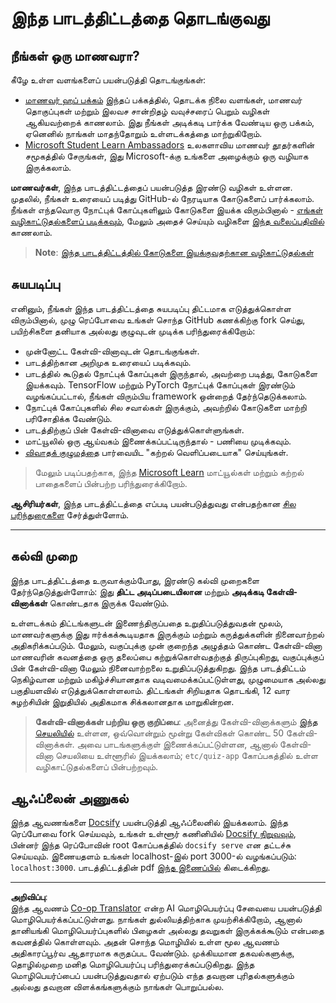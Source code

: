 <!--
CO_OP_TRANSLATOR_METADATA:
{
  "original_hash": "c4c545eb30765a49469ced84cfb4379f",
  "translation_date": "2025-10-11T11:35:21+00:00",
  "source_file": "lessons/0-course-setup/setup.md",
  "language_code": "ta"
}
-->
# இந்த பாடத்திட்டத்தை தொடங்குவது

## நீங்கள் ஒரு மாணவரா?

கீழே உள்ள வளங்களைப் பயன்படுத்தி தொடங்குங்கள்:

* [மாணவர் ஹப் பக்கம்](https://docs.microsoft.com/learn/student-hub?WT.mc_id=academic-77998-cacaste) இந்தப் பக்கத்தில், தொடக்க நிலை வளங்கள், மாணவர் தொகுப்புகள் மற்றும் இலவச சான்றிதழ் வவுச்சரைப் பெறும் வழிகள் ஆகியவற்றைக் காணலாம். இது நீங்கள் அடிக்கடி பார்க்க வேண்டிய ஒரு பக்கம், ஏனெனில் நாங்கள் மாதந்தோறும் உள்ளடக்கத்தை மாற்றுகிறோம்.
* [Microsoft Student Learn Ambassadors](https://studentambassadors.microsoft.com?WT.mc_id=academic-77998-cacaste) உலகளாவிய மாணவர் தூதர்களின் சமூகத்தில் சேருங்கள், இது Microsoft-க்கு உங்களை அழைக்கும் ஒரு வழியாக இருக்கலாம்.

**மாணவர்கள்**, இந்த பாடத்திட்டத்தைப் பயன்படுத்த இரண்டு வழிகள் உள்ளன. முதலில், நீங்கள் உரையைப் படித்து GitHub-ல் நேரடியாக கோடுகளைப் பார்க்கலாம். நீங்கள் எந்தவொரு நோட்புக் கோப்புகளிலும் கோடுகளை இயக்க விரும்பினால் - [எங்கள் வழிகாட்டுதல்களைப் படிக்கவும்](./etc/how-to-run.md), மேலும் அதைச் செய்யும் வழிகளை [இந்த வலைப்பதிவில்](https://soshnikov.com/education/how-to-execute-notebooks-from-github/) காணலாம்.

> **Note**: [இந்த பாடத்திட்டத்தில் கோடுகளை இயக்குவதற்கான வழிகாட்டுதல்கள்](./how-to-run.md)

## சுயபடிப்பு

எனினும், நீங்கள் இந்த பாடத்திட்டத்தை சுயபடிப்பு திட்டமாக எடுத்துக்கொள்ள விரும்பினால், முழு ரெப்போவை உங்கள் சொந்த GitHub கணக்கிற்கு fork செய்து, பயிற்சிகளை தனியாக அல்லது குழுவுடன் முடிக்க பரிந்துரைக்கிறோம்:

* முன்னோட்ட கேள்வி-வினாவுடன் தொடங்குங்கள்.
* பாடத்திற்கான அறிமுக உரையைப் படிக்கவும்.
* பாடத்தில் கூடுதல் நோட்புக் கோப்புகள் இருந்தால், அவற்றை படித்து, கோடுகளை இயக்கவும். TensorFlow மற்றும் PyTorch நோட்புக் கோப்புகள் இரண்டும் வழங்கப்பட்டால், நீங்கள் விரும்பிய framework ஒன்றைத் தேர்ந்தெடுக்கலாம்.
* நோட்புக் கோப்புகளில் சில சவால்கள் இருக்கும், அவற்றில் கோடுகளை மாற்றி பரிசோதிக்க வேண்டும்.
* பாடத்திற்குப் பின் கேள்வி-வினாவை எடுத்துக்கொள்ளுங்கள்.
* மாட்யூலில் ஒரு ஆய்வகம் இணைக்கப்பட்டிருந்தால் - பணியை முடிக்கவும்.
* [விவாதக் குழுமத்தை](https://github.com/microsoft/AI-For-Beginners/discussions) பார்வையிட "கற்றல் வெளிப்படையாக" செய்யுங்கள்.

> மேலும் படிப்பதற்காக, இந்த [Microsoft Learn](https://docs.microsoft.com/en-us/users/dmitrysoshnikov-9132/collections/31zgizg2p418yo/?WT.mc_id=academic-77998-cacaste) மாட்யூல்கள் மற்றும் கற்றல் பாதைகளைப் பின்பற்ற பரிந்துரைக்கிறோம்.

**ஆசிரியர்கள்**, இந்த பாடத்திட்டத்தை எப்படி பயன்படுத்துவது என்பதற்கான [சில பரிந்துரைகளை](./for-teachers.md) சேர்த்துள்ளோம்.

---

## கல்வி முறை

இந்த பாடத்திட்டத்தை உருவாக்கும்போது, இரண்டு கல்வி முறைகளை தேர்ந்தெடுத்துள்ளோம்: இது **திட்ட அடிப்படையிலான** மற்றும் **அடிக்கடி கேள்வி-வினாக்கள்** கொண்டதாக இருக்க வேண்டும்.

உள்ளடக்கம் திட்டங்களுடன் இணைந்திருப்பதை உறுதிப்படுத்துவதன் மூலம், மாணவர்களுக்கு இது ஈர்க்கக்கூடியதாக இருக்கும் மற்றும் கருத்துக்களின் நினைவாற்றல் அதிகரிக்கப்படும். மேலும், வகுப்புக்கு முன் குறைந்த அழுத்தம் கொண்ட கேள்வி-வினா மாணவரின் கவனத்தை ஒரு தலைப்பை கற்றுக்கொள்வதற்குத் திருப்புகிறது, வகுப்புக்குப் பின் கேள்வி-வினா மேலும் நினைவாற்றலை உறுதிப்படுத்துகிறது. இந்த பாடத்திட்டம் நெகிழ்வான மற்றும் மகிழ்ச்சியானதாக வடிவமைக்கப்பட்டுள்ளது, முழுமையாக அல்லது பகுதியளவில் எடுத்துக்கொள்ளலாம். திட்டங்கள் சிறியதாக தொடங்கி, 12 வார சுழற்சியின் இறுதியில் அதிகமாக சிக்கலானதாக மாறுகின்றன.

> **கேள்வி-வினாக்கள் பற்றிய ஒரு குறிப்பை**: அனைத்து கேள்வி-வினாக்களும் [இந்த செயலியில்](https://red-field-0a6ddfd03.1.azurestaticapps.net/) உள்ளன, ஒவ்வொன்றும் மூன்று கேள்விகள் கொண்ட 50 கேள்வி-வினாக்கள். அவை பாடங்களுக்குள் இணைக்கப்பட்டுள்ளன, ஆனால் கேள்வி-வினா செயலியை உள்ளூரில் இயக்கலாம்; `etc/quiz-app` கோப்பகத்தில் உள்ள வழிகாட்டுதல்களைப் பின்பற்றவும்.

## ஆஃப்லைன் அணுகல்

இந்த ஆவணங்களை [Docsify](https://docsify.js.org/#/) பயன்படுத்தி ஆஃப்லைனில் இயக்கலாம். இந்த ரெப்போவை fork செய்யவும், உங்கள் உள்ளூர் கணினியில் [Docsify நிறுவவும்](https://docsify.js.org/#/quickstart), பின்னர் இந்த ரெப்போவின் root கோப்பகத்தில் `docsify serve` என தட்டச்சு செய்யவும். இணையதளம் உங்கள் localhost-இல் port 3000-ல் வழங்கப்படும்: `localhost:3000`. பாடத்திட்டத்தின் pdf [இந்த இணைப்பில்](../../../../lessons/0-course-setup/etc/pdf/readme.pdf) கிடைக்கிறது.

---

**அறிவிப்பு**:  
இந்த ஆவணம் [Co-op Translator](https://github.com/Azure/co-op-translator) என்ற AI மொழிபெயர்ப்பு சேவையை பயன்படுத்தி மொழிபெயர்க்கப்பட்டுள்ளது. நாங்கள் துல்லியத்திற்காக முயற்சிக்கிறோம், ஆனால் தானியங்கி மொழிபெயர்ப்புகளில் பிழைகள் அல்லது தவறுகள் இருக்கக்கூடும் என்பதை கவனத்தில் கொள்ளவும். அதன் சொந்த மொழியில் உள்ள மூல ஆவணம் அதிகாரப்பூர்வ ஆதாரமாக கருதப்பட வேண்டும். முக்கியமான தகவல்களுக்கு, தொழில்முறை மனித மொழிபெயர்ப்பு பரிந்துரைக்கப்படுகிறது. இந்த மொழிபெயர்ப்பைப் பயன்படுத்துவதால் ஏற்படும் எந்த தவறான புரிதல்களுக்கும் அல்லது தவறான விளக்கங்களுக்கும் நாங்கள் பொறுப்பல்ல.